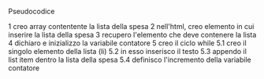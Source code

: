 Pseudocodice

1 creo array contentente la lista della spesa
2 nell'html, creo elemento in cui inserire la lista della spesa
3 recupero l'elemento che deve contenere la lista
4 dichiaro e inizializzo la variabile contatore
5 creo il ciclo while
5.1 creo il singolo elemento della lista (li)
5.2 in esso inserisco il testo
5.3 appendo il list item dentro la lista della spesa
5.4 definisco l'incremento della variabile contatore